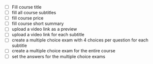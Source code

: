 


- [ ] Fill course title
- [ ] fill all course subtitles
- [ ] fill course price
- [ ] fill course short summary
- [ ] upload a video link as a preview
- [ ] upload a video link for each subtitle
- [ ] create a multiple choice exam with 4 choices per question for each subtitle
- [ ] create a multiple choice exam for the entire course
- [ ] set the answers for the multiple choice exams